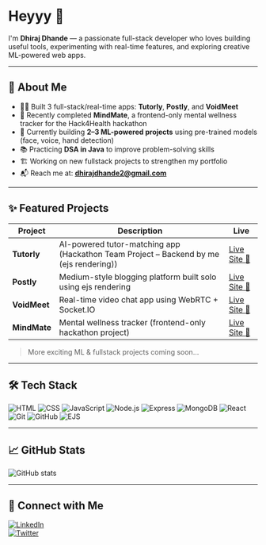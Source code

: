 # Heyyy 👋  
I'm **Dhiraj Dhande** — a passionate full-stack developer who loves building useful tools, 
experimenting with real-time features, and exploring creative ML-powered web apps.

---

## 🚀 About Me

- 🧑‍💻 Built 3 full-stack/real-time apps: **Tutorly**, **Postly**, and **VoidMeet**
- 🎯 Recently completed **MindMate**, a frontend-only mental wellness tracker for the Hack4Health hackathon
- 🤖 Currently building **2–3 ML-powered projects** using pre-trained models (face, voice, hand detection)
- 📚 Practicing **DSA in Java** to improve problem-solving skills
- 🏗️ Working on new fullstack projects to strengthen my portfolio
- 📬 Reach me at: **dhirajdhande2@gmail.com**

---

## ✨ Featured Projects

| Project | Description | Live |
|--------|-------------|------|
| **Tutorly** | AI-powered tutor-matching app (Hackathon Team Project – Backend by me (ejs rendering)) | [Live Site 🔗](https://tutorly-jyu9.onrender.com) |
| **Postly** | Medium-style blogging platform built solo using ejs rendering | [Live Site 🔗](https://postly-t64r.onrender.com) |
| **VoidMeet** | Real-time video chat app using WebRTC + Socket.IO | [Live Site 🔗](https://voidmeet.onrender.com) |
| **MindMate** | Mental wellness tracker (frontend-only hackathon project) | [Live Site 🔗](https://mind-mate-tan.vercel.app) |

> More exciting ML & fullstack projects coming soon...

---

## 🛠️ Tech Stack

![HTML](https://skillicons.dev/icons?i=html)
![CSS](https://skillicons.dev/icons?i=css)
![JavaScript](https://skillicons.dev/icons?i=javascript)
![Node.js](https://skillicons.dev/icons?i=nodejs)
![Express](https://skillicons.dev/icons?i=express)
![MongoDB](https://skillicons.dev/icons?i=mongodb)
![React](https://skillicons.dev/icons?i=react)
![Git](https://skillicons.dev/icons?i=git)
![GitHub](https://skillicons.dev/icons?i=github)
![EJS](https://img.shields.io/badge/EJS-templating-green?style=for-the-badge&logo=javascript)

---

## 📈 GitHub Stats

![GitHub stats](https://github-readme-stats.vercel.app/api?username=dhirajdhande19&show_icons=true&theme=radical)

---

## 🔗 Connect with Me

[![LinkedIn](https://img.shields.io/badge/LinkedIn-DhirajDhande-blue)](https://www.linkedin.com/in/dhiraj-dhande-1a7262237/)  
[![Twitter](https://img.shields.io/badge/Twitter-@DhirajDhande8-blue)](https://x.com/DhirajDhande8)

